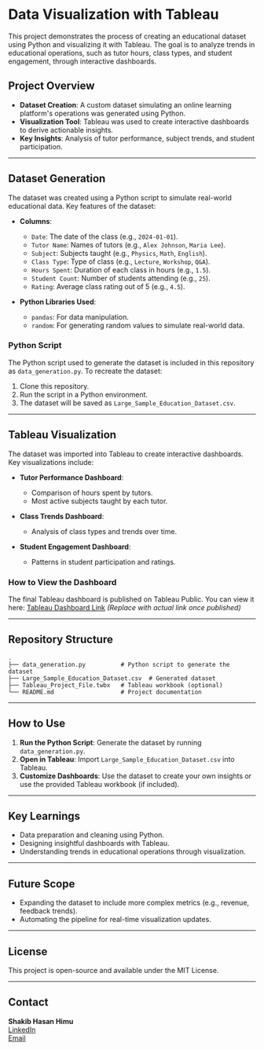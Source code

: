 # Data Visualization with Tableau

This project demonstrates the process of creating an educational dataset using Python and visualizing it with Tableau. The goal is to analyze trends in educational operations, such as tutor hours, class types, and student engagement, through interactive dashboards.

## Project Overview
- **Dataset Creation**: A custom dataset simulating an online learning platform's operations was generated using Python.
- **Visualization Tool**: Tableau was used to create interactive dashboards to derive actionable insights.
- **Key Insights**: Analysis of tutor performance, subject trends, and student participation.

---

## Dataset Generation

The dataset was created using a Python script to simulate real-world educational data. Key features of the dataset:

- **Columns**:
  - `Date`: The date of the class (e.g., `2024-01-01`).
  - `Tutor Name`: Names of tutors (e.g., `Alex Johnson`, `Maria Lee`).
  - `Subject`: Subjects taught (e.g., `Physics`, `Math`, `English`).
  - `Class Type`: Type of class (e.g., `Lecture`, `Workshop`, `Q&A`).
  - `Hours Spent`: Duration of each class in hours (e.g., `1.5`).
  - `Student Count`: Number of students attending (e.g., `25`).
  - `Rating`: Average class rating out of 5 (e.g., `4.5`).

- **Python Libraries Used**:
  - `pandas`: For data manipulation.
  - `random`: For generating random values to simulate real-world data.

### Python Script
The Python script used to generate the dataset is included in this repository as `data_generation.py`. To recreate the dataset:
1. Clone this repository.
2. Run the script in a Python environment.
3. The dataset will be saved as `Large_Sample_Education_Dataset.csv`.

---

## Tableau Visualization

The dataset was imported into Tableau to create interactive dashboards. Key visualizations include:

- **Tutor Performance Dashboard**:
  - Comparison of hours spent by tutors.
  - Most active subjects taught by each tutor.

- **Class Trends Dashboard**:
  - Analysis of class types and trends over time.

- **Student Engagement Dashboard**:
  - Patterns in student participation and ratings.

### How to View the Dashboard
The final Tableau dashboard is published on Tableau Public. You can view it here: [Tableau Dashboard Link](#) *(Replace with actual link once published)*

---

## Repository Structure

```
.
├── data_generation.py          # Python script to generate the dataset
├── Large_Sample_Education_Dataset.csv  # Generated dataset
├── Tableau_Project_File.twbx   # Tableau workbook (optional)
└── README.md                   # Project documentation
```

---

## How to Use
1. **Run the Python Script**: Generate the dataset by running `data_generation.py`.
2. **Open in Tableau**: Import `Large_Sample_Education_Dataset.csv` into Tableau.
3. **Customize Dashboards**: Use the dataset to create your own insights or use the provided Tableau workbook (if included).

---

## Key Learnings
- Data preparation and cleaning using Python.
- Designing insightful dashboards with Tableau.
- Understanding trends in educational operations through visualization.

---

## Future Scope
- Expanding the dataset to include more complex metrics (e.g., revenue, feedback trends).
- Automating the pipeline for real-time visualization updates.

---

## License
This project is open-source and available under the MIT License.

---

## Contact
**Shakib Hasan Himu**  
[LinkedIn](https://www.linkedin.com/in/shakib-hasan-himu-479623204/)  
[Email](mailto:shakibhasanhimu466@gmail.com)
